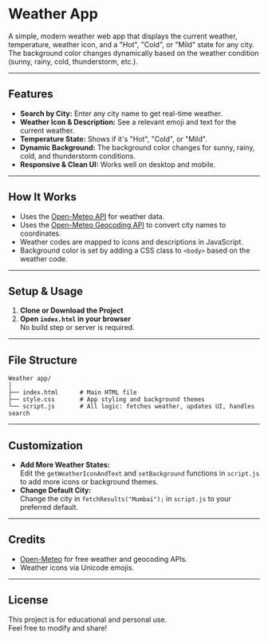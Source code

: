 # Weather App

A simple, modern weather web app that displays the current weather, temperature, weather icon, and a "Hot", "Cold", or "Mild" state for any city. The background color changes dynamically based on the weather condition (sunny, rainy, cold, thunderstorm, etc.).

---

## Features

- **Search by City:** Enter any city name to get real-time weather.
- **Weather Icon & Description:** See a relevant emoji and text for the current weather.
- **Temperature State:** Shows if it's "Hot", "Cold", or "Mild".
- **Dynamic Background:** The background color changes for sunny, rainy, cold, and thunderstorm conditions.
- **Responsive & Clean UI:** Works well on desktop and mobile.

---

## How It Works

- Uses the [Open-Meteo API](https://open-meteo.com/) for weather data.
- Uses the [Open-Meteo Geocoding API](https://open-meteo.com/en/docs/geocoding-api) to convert city names to coordinates.
- Weather codes are mapped to icons and descriptions in JavaScript.
- Background color is set by adding a CSS class to `<body>` based on the weather code.

---

## Setup & Usage

1. **Clone or Download the Project**
2. **Open `index.html` in your browser**  
   No build step or server is required.

---

## File Structure

```
Weather app/
│
├── index.html      # Main HTML file
├── style.css       # App styling and background themes
└── script.js       # All logic: fetches weather, updates UI, handles search
```

---

## Customization

- **Add More Weather States:**  
  Edit the `getWeatherIconAndText` and `setBackground` functions in `script.js` to add more icons or background themes.
- **Change Default City:**  
  Change the city in `fetchResults("Mumbai");` in `script.js` to your preferred default.

---

## Credits

- [Open-Meteo](https://open-meteo.com/) for free weather and geocoding APIs.
- Weather icons via Unicode emojis.

---

## License

This project is for educational and personal use.  
Feel free to modify and share!
